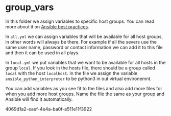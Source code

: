 group_vars
=======================

In this folder we assign variables to specific host groups. You can read more about it on [Ansible best practices](https://docs.ansible.com/ansible/latest/user_guide/playbooks_best_practices.html#group-and-host-variables).

In `all.yml` we can assign variables that will be available for all host groups, in other words will always be there.
For example if all the severs use the same user name, password or contact information we can add it to this file and then it can be used in all plays.

In `local.yml` we put variables that we want to be available for all hosts in the group `local`. If you look in the hosts file, there should be a group called `local` with the host `localhost`.
In the file we assign the variable `ansible_python_interpreter` to be python3 in out virtual environemnt.

You can add variables as you see fit to the files and also add more files for when you add more host groups. Name the file the same as your group and Ansible will find it automatically.

4069d1a2-eaef-4e4a-ba0f-a511e11f3922